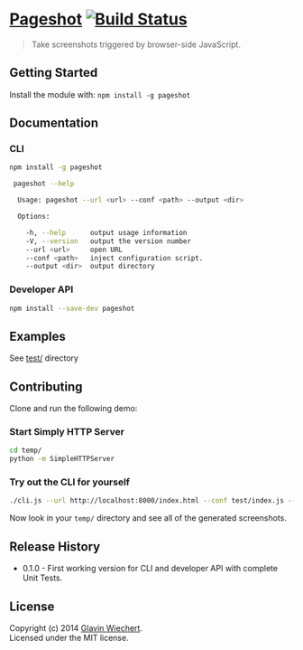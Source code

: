 # [Pageshot](https://github.com/Glavin001/pageshot) [![Build Status](https://secure.travis-ci.org/Glavin001/pageshot.png?branch=master)](http://travis-ci.org/Glavin001/pageshot)

> Take screenshots triggered by browser-side JavaScript.

## Getting Started

Install the module with: `npm install -g pageshot`

## Documentation

### CLI

```bash
npm install -g pageshot
```

```bash
 pageshot --help

  Usage: pageshot --url <url> --conf <path> --output <dir>

  Options:

    -h, --help      output usage information
    -V, --version   output the version number
    --url <url>     open URL
    --conf <path>   inject configuration script.
    --output <dir>  output directory
```

### Developer API

```bash
npm install --save-dev pageshot
```

## Examples

See [test/](test/) directory

## Contributing

Clone and run the following demo:

### Start Simply HTTP Server

```bash
cd temp/
python -m SimpleHTTPServer
```

### Try out the CLI for yourself

```bash
./cli.js --url http://localhost:8000/index.html --conf test/index.js --output temp/
```

Now look in your `temp/` directory and see all of the generated screenshots.

## Release History

- 0.1.0 - First working version for CLI and developer API with complete Unit Tests.

## License

Copyright (c) 2014 [Glavin Wiechert](https://github.com/Glavin001).  
Licensed under the MIT license.
